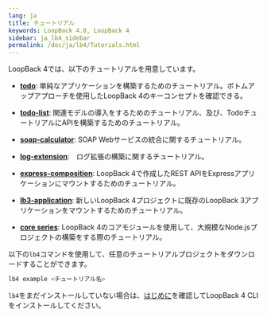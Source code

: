 ```yaml
---
lang: ja
title: チュートリアル
keywords: LoopBack 4.0, LoopBack 4
sidebar: ja_lb4_sidebar
permalink: /doc/ja/lb4/Tutorials.html
---
```


LoopBack 4では、以下のチュートリアルを用意しています。

- **[todo](todo-tutorial.md)**: 単純なアプリケーションを構築するためのチュートリアル。ボトムアップアプローチを使用したLoopBack 4のキーコンセプトを確認できる。

- **[todo-list](todo-list-tutorial.md)**: 関連モデルの導入をするためのチュートリアル、及び、TodoチュートリアルにAPIを構築するためのチュートリアル。

- **[soap-calculator](soap-calculator-tutorial.md)**: SOAP Webサービスの統合に関するチュートリアル。

- **[log-extension](https://github.com/strongloop/loopback-next/tree/master/examples/log-extension)**:　ログ拡張の構築に関するチュートリアル。

- **[express-composition](express-with-lb4-rest-tutorial.md)**: LoopBack 4で作成したREST APIをExpressアプリケーションにマウントするためのチュートリアル。

- **[lb3-application](https://github.com/strongloop/loopback-next/tree/master/examples/lb3-application)**: 新しいLoopBack 4プロジェクトに既存のLoopBack 3アプリケーションをマウントするためのチュートリアル。

- **[core series](tutorials/core/index.md)**: LoopBack 4のコアモジュールを使用して、大規模なNode.jsプロジェクトの構築をする際のチュートリアル。

以下の`lb4`コマンドを使用して、任意のチュートリアルプロジェクトをダウンロードすることができます。

```sh
lb4 example <チュートリアル名>
```

`lb4`をまだインストールしていない場合は、[はじめに](Getting-started.md#install-loopback-4-cli)を確認してLoopBack 4 CLIをインストールしてください。

